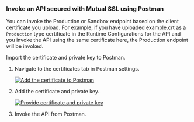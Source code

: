 ### Invoke an API secured with Mutual SSL using Postman

You can invoke the Production or Sandbox endpoint based on the client certificate you upload.
For example, if you have uploaded example.crt as a `Production` type certificate in the Runtime Configurations for the API and you invoke the API using the same certificate here, the Production endpoint will be invoked.

Import the certificate and private key to Postman.

1. Navigate to the certificates tab in Postman settings.
    
     [![Add the certificate to Postman](../../../../assets/img/learn/add-certificate-to-postman.png)]({{base_path}}/assets/img/learn/add-certificate-to-postman.png)
    
2. Add the certificate and private key.

     [![Provide certificate and private key](../../../../assets/img/learn/provide-crt-and-private-key.png)]({{base_path}}/assets/img/learn/provide-crt-and-private-key.png)
    
3.  Invoke the API from Postman.


